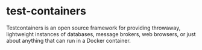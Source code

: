 # test-containers
Testcontainers is an open source framework for providing throwaway, lightweight instances of databases, message brokers, web browsers, or just about anything that can run in a Docker container.
